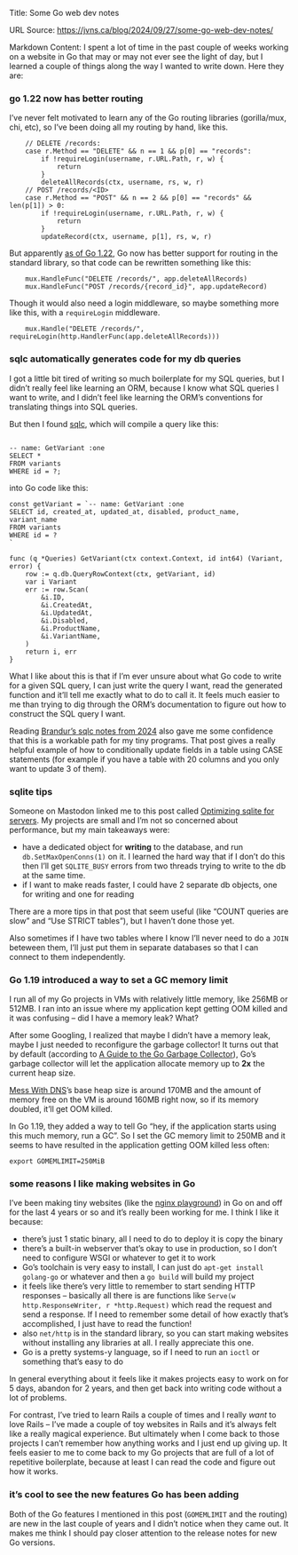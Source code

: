 Title: Some Go web dev notes

URL Source: https://jvns.ca/blog/2024/09/27/some-go-web-dev-notes/

Markdown Content:
I spent a lot of time in the past couple of weeks working on a website in Go that may or may not ever see the light of day, but I learned a couple of things along the way I wanted to write down. Here they are:

### go 1.22 now has better routing

I’ve never felt motivated to learn any of the Go routing libraries (gorilla/mux, chi, etc), so I’ve been doing all my routing by hand, like this.

```
	// DELETE /records:
	case r.Method == "DELETE" && n == 1 && p[0] == "records":
		if !requireLogin(username, r.URL.Path, r, w) {
			return
		}
		deleteAllRecords(ctx, username, rs, w, r)
	// POST /records/<ID>
	case r.Method == "POST" && n == 2 && p[0] == "records" && len(p[1]) > 0:
		if !requireLogin(username, r.URL.Path, r, w) {
			return
		}
		updateRecord(ctx, username, p[1], rs, w, r)

```

But apparently [as of Go 1.22](https://go.dev/blog/routing-enhancements), Go now has better support for routing in the standard library, so that code can be rewritten something like this:

```
	mux.HandleFunc("DELETE /records/", app.deleteAllRecords)
	mux.HandleFunc("POST /records/{record_id}", app.updateRecord)
```

Though it would also need a login middleware, so maybe something more like this, with a `requireLogin` middleware.

```
	mux.Handle("DELETE /records/", requireLogin(http.HandlerFunc(app.deleteAllRecords)))
```

### sqlc automatically generates code for my db queries

I got a little bit tired of writing so much boilerplate for my SQL queries, but I didn’t really feel like learning an ORM, because I know what SQL queries I want to write, and I didn’t feel like learning the ORM’s conventions for translating things into SQL queries.

But then I found [sqlc](https://sqlc.dev/), which will compile a query like this:

```

-- name: GetVariant :one
SELECT *
FROM variants
WHERE id = ?;

```

into Go code like this:

```
const getVariant = `-- name: GetVariant :one
SELECT id, created_at, updated_at, disabled, product_name, variant_name
FROM variants
WHERE id = ?
`

func (q *Queries) GetVariant(ctx context.Context, id int64) (Variant, error) {
	row := q.db.QueryRowContext(ctx, getVariant, id)
	var i Variant
	err := row.Scan(
		&i.ID,
		&i.CreatedAt,
		&i.UpdatedAt,
		&i.Disabled,
		&i.ProductName,
		&i.VariantName,
	)
	return i, err
}
```

What I like about this is that if I’m ever unsure about what Go code to write for a given SQL query, I can just write the query I want, read the generated function and it’ll tell me exactly what to do to call it. It feels much easier to me than trying to dig through the ORM’s documentation to figure out how to construct the SQL query I want.

Reading [Brandur’s sqlc notes from 2024](https://brandur.org/fragments/sqlc-2024) also gave me some confidence that this is a workable path for my tiny programs. That post gives a really helpful example of how to conditionally update fields in a table using CASE statements (for example if you have a table with 20 columns and you only want to update 3 of them).

### sqlite tips

Someone on Mastodon linked me to this post called [Optimizing sqlite for servers](https://kerkour.com/sqlite-for-servers). My projects are small and I’m not so concerned about performance, but my main takeaways were:

*   have a dedicated object for **writing** to the database, and run `db.SetMaxOpenConns(1)` on it. I learned the hard way that if I don’t do this then I’ll get `SQLITE_BUSY` errors from two threads trying to write to the db at the same time.
*   if I want to make reads faster, I could have 2 separate db objects, one for writing and one for reading

There are a more tips in that post that seem useful (like “COUNT queries are slow” and “Use STRICT tables”), but I haven’t done those yet.

Also sometimes if I have two tables where I know I’ll never need to do a `JOIN` beteween them, I’ll just put them in separate databases so that I can connect to them independently.

### Go 1.19 introduced a way to set a GC memory limit

I run all of my Go projects in VMs with relatively little memory, like 256MB or 512MB. I ran into an issue where my application kept getting OOM killed and it was confusing – did I have a memory leak? What?

After some Googling, I realized that maybe I didn’t have a memory leak, maybe I just needed to reconfigure the garbage collector! It turns out that by default (according to [A Guide to the Go Garbage Collector](https://tip.golang.org/doc/gc-guide)), Go’s garbage collector will let the application allocate memory up to **2x** the current heap size.

[Mess With DNS](https://messwithdns.net/)’s base heap size is around 170MB and the amount of memory free on the VM is around 160MB right now, so if its memory doubled, it’ll get OOM killed.

In Go 1.19, they added a way to tell Go “hey, if the application starts using this much memory, run a GC”. So I set the GC memory limit to 250MB and it seems to have resulted in the application getting OOM killed less often:

```
export GOMEMLIMIT=250MiB
```

### some reasons I like making websites in Go

I’ve been making tiny websites (like the [nginx playground](https://nginx-playground.wizardzines.com/)) in Go on and off for the last 4 years or so and it’s really been working for me. I think I like it because:

*   there’s just 1 static binary, all I need to do to deploy it is copy the binary
*   there’s a built-in webserver that’s okay to use in production, so I don’t need to configure WSGI or whatever to get it to work
*   Go’s toolchain is very easy to install, I can just do `apt-get install golang-go` or whatever and then a `go build` will build my project
*   it feels like there’s very little to remember to start sending HTTP responses – basically all there is are functions like `Serve(w http.ResponseWriter, r *http.Request)` which read the request and send a response. If I need to remember some detail of how exactly that’s accomplished, I just have to read the function!
*   also `net/http` is in the standard library, so you can start making websites without installing any libraries at all. I really appreciate this one.
*   Go is a pretty systems-y language, so if I need to run an `ioctl` or something that’s easy to do

In general everything about it feels like it makes projects easy to work on for 5 days, abandon for 2 years, and then get back into writing code without a lot of problems.

For contrast, I’ve tried to learn Rails a couple of times and I really _want_ to love Rails – I’ve made a couple of toy websites in Rails and it’s always felt like a really magical experience. But ultimately when I come back to those projects I can’t remember how anything works and I just end up giving up. It feels easier to me to come back to my Go projects that are full of a lot of repetitive boilerplate, because at least I can read the code and figure out how it works.

### it’s cool to see the new features Go has been adding

Both of the Go features I mentioned in this post (`GOMEMLIMIT` and the routing) are new in the last couple of years and I didn’t notice when they came out. It makes me think I should pay closer attention to the release notes for new Go versions.
